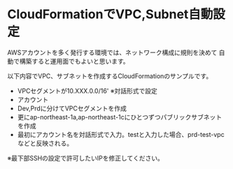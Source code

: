 # CloudFormationでVPC,Subnet自動設定

AWSアカウントを多く発行する環境では、ネットワーク構成に規則を決めて
自動で構築すると運用面でもよいと思います。

以下内容でVPC、サブネットを作成するCloudFormationのサンプルです。

  - VPCセグメントが10.XXX.0.0/16' ※対話形式で設定
  - アカウント
  - Dev,Prdに分けてVPCセグメントを作成
  - 更にap-northeast-1a,ap-northeast-1cにひとつずつパブリックサブネットを作成
  - 最初にアカウント名を対話形式で入力。testと入力した場合、prd-test-vpcなどと反映される。

※最下部SSHの設定で許可したいIPを修正してください。
